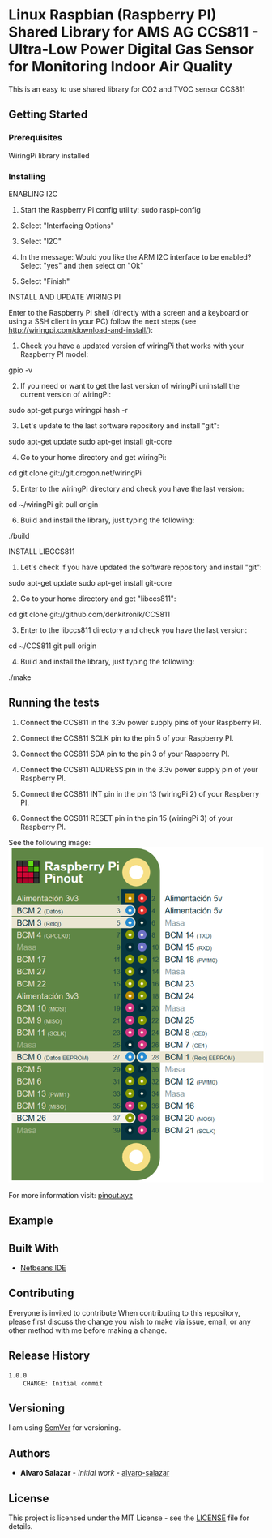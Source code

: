 # Linux Raspbian (Raspberry PI) Shared Library for AMS AG CCS811 - Ultra-Low Power Digital Gas Sensor for Monitoring Indoor Air Quality

This is an easy to use shared library for CO2 and TVOC sensor CCS811

## Getting Started


### Prerequisites

WiringPi library installed

### Installing
ENABLING I2C

1. Start the Raspberry Pi config utility: 
sudo raspi-config

2. Select "Interfacing Options"

3. Select "I2C"

4. In the message: Would you like the ARM I2C interface to be enabled? Select "yes" and then select on "Ok"

5. Select "Finish"


INSTALL AND UPDATE WIRING PI

Enter to the Raspberry PI shell (directly with a screen and a keyboard or using a SSH client in your PC) follow the next steps (see http://wiringpi.com/download-and-install/):

1. Check you have a updated version of wiringPi that works with your Raspberry PI model:

gpio -v


2. If you need or want to get the last version of wiringPi uninstall the current version of wiringPi:

sudo apt-get purge wiringpi
hash -r


3. Let's update to the last software repository and install "git":

sudo apt-get update
sudo apt-get install git-core


4. Go to your home directory and get wiringPi:

cd
git clone git://git.drogon.net/wiringPi


5. Enter to the wiringPi directory and check you have the last version:

cd ~/wiringPi
git pull origin


6. Build and install the library, just typing the following: 

./build


INSTALL LIBCCS811

1. Let's check if you have updated the software repository and install "git":

sudo apt-get update
sudo apt-get install git-core


2. Go to your home directory and get "libccs811":

cd
git clone git://github.com/denkitronik/CCS811


3. Enter to the libccs811 directory and check you have the last version:

cd ~/CCS811
git pull origin


4. Build and install the library, just typing the following: 

./make


## Running the tests

1. Connect the CCS811 in the 3.3v power supply pins of your Raspberry PI.

2. Connect the CCS811 SCLK pin to the pin 5 of your Raspberry PI.

3. Connect the CCS811 SDA pin to the pin 3 of your Raspberry PI.

4. Connect the CCS811 ADDRESS pin in the 3.3v power supply pin of your Raspberry PI.

5. Connect the CCS811 INT pin in the pin 13 (wiringPi 2) of your Raspberry PI.

6. Connect the CCS811 RESET pin in the pin 15 (wiringPi 3) of your Raspberry PI.


See the following image:
![alt text](https://github.com/denkitronik/CCS811/blob/master/pinout.png)

For more information visit: [pinout.xyz](https://pinout.xyz/pinout/i2c#)

## Example

## Built With

* [Netbeans IDE](https://netbeans.apache.org/download/nb90/nb90.html)

## Contributing

Everyone is invited to contribute
When contributing to this repository, please first discuss the change you wish to make via issue, email, or any other method with me before making a change.

## Release History
    1.0.0
        CHANGE: Initial commit

## Versioning
I am using [SemVer](http://semver.org/) for versioning. 

## Authors

* **Alvaro Salazar** - *Initial work* - [alvaro-salazar](https://github.com/alvaro-salazar)

## License

This project is licensed under the MIT License - see the [LICENSE](LICENSE.md) file for details.

